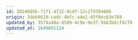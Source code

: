 ```yaml
---
id: 3824685b-71f1-4f22-9cdf-12c2793940db
origin: 3deb6610-cadc-4bfc-a4e1-d5f8ec63e784
updated_by: 3574a48a-d509-4c9e-9e37-5b83b6cfdc78
updated_at: 1649691124
---
```

